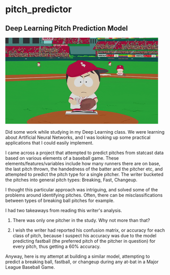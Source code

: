 # pitch_predictor
## Deep Learning Pitch Prediction Model 

![](https://github.com/nchapman95/pitch_predictor/blob/master/southparkpitch%20(1).gif)

Did some work while studying in my Deep Learning class. We were learning about Artificial Neural Networks,
and I was looking up some practical applications that I could easily implement. 

I came across a project that attempted to predict pitches from statcast data based on various elements of a baseball game. 
These elements/features/variables include how many runners there are on base, the last pitch thrown, the handedness of the
batter and the pitcher etc, and attempted to predict the pitch type for a single pitcher. The writer bucketed the pitches
into general pitch types: Breaking, Fast, Changeup. 

I thought this particular approach was intriguing, and solved some of the problems around identifying pitches. Often, there
can be misclassifications between types of breaking ball pitches for example. 

I had two takeaways from reading this writer's analysis. 

  1. There was only one pitcher in the study. Why not more than that?
  
  2. I wish the writer had reported his confusion matrix, or accuracy for each class of pitch,
     because I suspect his accuracy was due to the model predicting fastball
     (the preferred pitch of the pitcher in question) for every pitch, thus getting a 60% accuracy. 

Anyway, here is my attempt at building a similar model, attempting to predict a breaking ball, fastball, or changeup during any at-bat in a 
Major League Baseball Game. 


